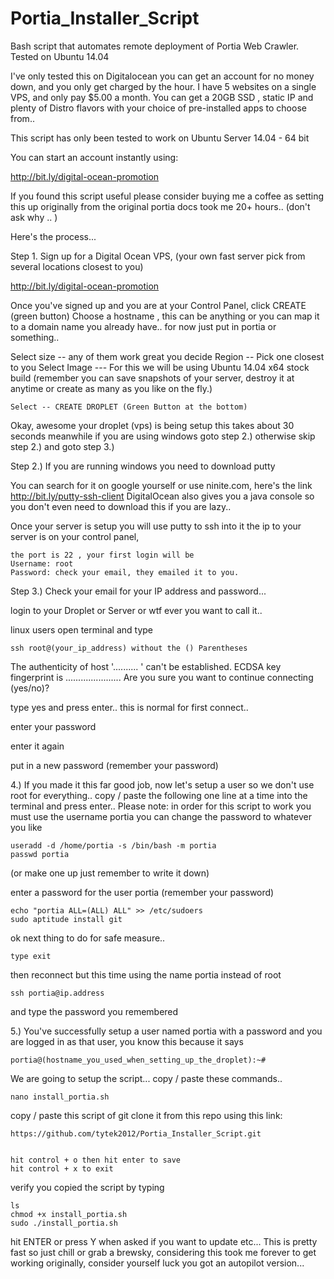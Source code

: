 Portia_Installer_Script
=======================

Bash script that automates remote deployment of Portia Web Crawler. Tested on Ubuntu 14.04


I've only tested this on Digitalocean you can get an account
for no money down, and you only get charged by the hour. I have 5 websites on a single VPS, and only pay $5.00 a month.
You can get a 20GB SSD , static IP and plenty of Distro flavors with your choice of pre-installed
apps to choose from..

This script has only been tested to work on Ubuntu Server 14.04 - 64 bit

You can start an account instantly using: 

http://bit.ly/digital-ocean-promotion

If you found this script useful please consider buying me a coffee as setting
this up originally from the original portia docs took me 20+ hours.. (don't ask why .. )



Here's the process...

Step 1.
Sign up for a Digital Ocean VPS, (your own fast server pick from several locations closest to you)

http://bit.ly/digital-ocean-promotion

Once you've signed up and you are at your Control Panel, click CREATE (green button)
Choose a hostname , this can be anything or you can map it to a domain name you already have..
for now just put in portia or something..

Select size -- any of them work great you decide
Region 	-- Pick one closest to you
Select Image  --- For this we will be using Ubuntu 14.04 x64 stock build
(remember you can save snapshots of your server, destroy it at anytime or create as many as you like on the fly.)

    Select -- CREATE DROPLET (Green Button at the bottom)

Okay, awesome your droplet (vps) is being setup this takes about 30 seconds meanwhile if you are using windows
goto step 2.) otherwise skip step 2.) and goto step 3.)


Step 2.)
If you are running windows you need to download putty

You can search for it on google yourself or use ninite.com, here's the link http://bit.ly/putty-ssh-client
DigitalOcean also gives you a java console so you don't even need to download this if you are lazy.. 

Once your server is setup you will use putty to ssh into it the ip to your server is on your control panel, 

    the port is 22 , your first login will be 
    Username: root
    Password: check your email, they emailed it to you.


Step 3.)
Check your email for your IP address and password... 

login to your Droplet or Server or wtf ever you want to call it.. 

linux users open terminal and type

    ssh root@(your_ip_address) without the () Parentheses


The authenticity of host '.......... ' can't be established.
ECDSA key fingerprint is ......................
Are you sure you want to continue connecting (yes/no)? 

type yes and press enter.. this is normal for first connect..

enter your password

enter it again

put in a new password (remember your password)

4.) If you made it this far good job, now let's setup a user so we don't use root for everything..
copy / paste the following one line at a time into the terminal and press enter..
Please note: in order for this script to work you must use the username portia you can change the password to whatever you like

    useradd -d /home/portia -s /bin/bash -m portia 
    passwd portia 
    
(or make one up just remember to write it down)

enter a password for the user portia (remember your password)

    echo "portia ALL=(ALL) ALL" >> /etc/sudoers
    sudo aptitude install git

ok next thing to do for safe measure..

    type exit

then reconnect but this time using the name portia instead of root

    ssh portia@ip.address

and type the password you remembered


5.) You've successfully setup a user named portia with a password and you are logged in as that user, you know this because it says

    portia@(hostname_you_used_when_setting_up_the_droplet):~# 

We are going to setup the script...
copy / paste these commands..

    nano install_portia.sh

copy / paste this script of git clone it from this repo using this link:

    https://github.com/tytek2012/Portia_Installer_Script.git
    

    hit control + o then hit enter to save 
    hit control + x to exit

verify you copied the script by typing

    ls
    chmod +x install_portia.sh
    sudo ./install_portia.sh


hit ENTER or press Y when asked if you want to update etc... This is pretty fast so just chill or grab a brewsky,
considering this took me forever to get working originally, consider yourself luck you got an autopilot version...
